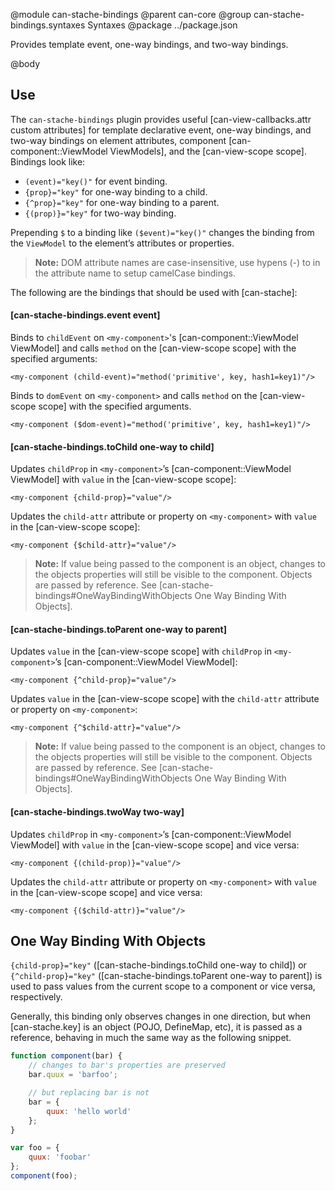 @module can-stache-bindings
@parent can-core
@group can-stache-bindings.syntaxes Syntaxes
@package ../package.json

Provides template event, one-way bindings, and two-way bindings.

@body

## Use

The `can-stache-bindings` plugin provides useful [can-view-callbacks.attr custom attributes] for template declarative event, one-way bindings, and two-way
bindings on element attributes, component [can-component::ViewModel ViewModels], and the [can-view-scope scope]. Bindings look like:


- `(event)="key()"` for event binding.
- `{prop}="key"` for one-way binding to a child.
- `{^prop}="key"` for one-way binding to a parent.
- `{(prop)}="key"` for two-way binding.

Prepending `$` to a binding like `($event)="key()"` changes the binding from the `ViewModel` to the element’s attributes or properties.

> __Note:__ DOM attribute names are case-insensitive, use hypens (-) to in the attribute name to setup camelCase bindings.

The following are the bindings that should be used with [can-stache]:

#### [can-stache-bindings.event event]

Binds to `childEvent` on `<my-component>`'s [can-component::ViewModel ViewModel] and calls
`method` on the [can-view-scope scope] with the specified arguments:

```
<my-component (child-event)="method('primitive', key, hash1=key1)"/>
```

Binds to `domEvent` on `<my-component>` and calls
`method` on the [can-view-scope scope] with the specified arguments.

```
<my-component ($dom-event)="method('primitive', key, hash1=key1)"/>
```

#### [can-stache-bindings.toChild one-way to child]

Updates `childProp` in `<my-component>`’s [can-component::ViewModel ViewModel] with `value` in the [can-view-scope scope]:

```
<my-component {child-prop}="value"/>
```

Updates the `child-attr` attribute or property on `<my-component>` with `value`
in the [can-view-scope scope]:

```
<my-component {$child-attr}="value"/>
```

> __Note:__ If value being passed to the component is an object, changes to the objects properties will still be visible to the component. Objects are passed by reference. See [can-stache-bindings#OneWayBindingWithObjects One Way Binding With Objects].

#### [can-stache-bindings.toParent one-way to parent]

Updates `value` in the [can-view-scope scope]  with `childProp`
in `<my-component>`’s [can-component::ViewModel ViewModel]:

```
<my-component {^child-prop}="value"/>
```

Updates `value`
in the [can-view-scope scope] with the `child-attr` attribute or property on `<my-component>`:

```
<my-component {^$child-attr}="value"/>
```

> __Note:__ If value being passed to the component is an object, changes to the objects properties will still be visible to the component. Objects are passed by reference. See [can-stache-bindings#OneWayBindingWithObjects One Way Binding With Objects].

#### [can-stache-bindings.twoWay two-way]

Updates `childProp` in `<my-component>`’s [can-component::ViewModel ViewModel] with `value` in the [can-view-scope scope] and vice versa:

```
<my-component {(child-prop)}="value"/>
```

Updates the `child-attr` attribute or property on `<my-component>` with `value`
in the [can-view-scope scope] and vice versa:

```
<my-component {($child-attr)}="value"/>
```

## One Way Binding With Objects

`{child-prop}="key"` ([can-stache-bindings.toChild one-way to child]) or `{^child-prop}="key"` ([can-stache-bindings.toParent one-way to parent]) is used to pass values from the current scope to a component or vice versa, respectively.

Generally, this binding only observes changes in one direction, but when [can-stache.key] is an object (POJO, DefineMap, etc), it is passed as a reference, behaving in much the same way as the following snippet.

```javascript
function component(bar) {
	// changes to bar's properties are preserved
	bar.quux = 'barfoo';

	// but replacing bar is not
	bar = {
		quux: 'hello world'
	};
}

var foo = {
	quux: 'foobar'
};
component(foo);
```

